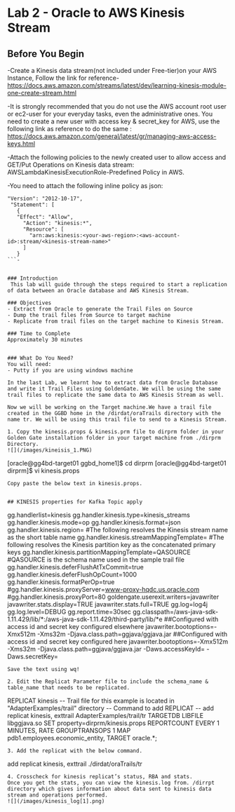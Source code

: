 # Lab 2 -  Oracle to AWS Kinesis Stream

## Before You Begin
-Create a Kinesis data stream(not included under Free-tier)on your AWS Instance, Follow the link for reference-
https://docs.aws.amazon.com/streams/latest/dev/learning-kinesis-module-one-create-stream.html

-It is strongly recommended that you do not use the AWS account root user or ec2-user for your everyday tasks, even the administrative ones. You need to create a new user with access key & secret_key for AWS, use the following link as reference to do the same :
           https://docs.aws.amazon.com/general/latest/gr/managing-aws-access-keys.html

-Attach the following policies to the newly created user to allow access and GET/Put Operations on Kinesis data stream:
AWSLambdaKinesisExecutionRole-Predefined Policy in AWS.

-You need to attach the following inline policy as json:
```
"Version": "2012-10-17",
 "Statement": [
   {
   "Effect": "Allow",
     "Action": "kinesis:*",
     "Resource": [
       "arn:aws:kinesis:<your-aws-region>:<aws-account-id>:stream/<kinesis-stream-name>"
     ]
   }
```-


### Introduction
 This lab will guide through the steps required to start a replication of data between an Oracle database and AWS Kinesis Stream.

### Objectives
- Extract from Oracle to generate the Trail Files on Source
- Dump the trail files from Source to target machine
- Replicate from trail files on the target machine to Kinesis Stream.

### Time to Complete
Approximately 30 minutes


### What Do You Need?
You will need:
- Putty if you are using windows machine

In the last Lab, we learnt how to extract data from Oracle Database and write it Trail Files using GoldenGate. We will be using the same trail files to replicate the same data to AWS Kinesis Stream as well.

Now we will be working on the Target machine.We have a trail file created in the GGBD home in the /dirdat/oraTrails directory with the name tr. We will be using this trail file to send to a Kinesis Stream.

1. Copy the kinesis.props & kinesis.prm file to dirprm folder in your Golden Gate installation folder in your target machine from ./dirprm Directory.
![](/images/kineisis_1.PNG)
```
[oracle@gg4bd-target01 ggbd_home1]$ cd dirprm
[oracle@gg4bd-target01 dirprm]$ vi kinesis.props
```
Copy paste the below text in kinesis.props.


## KINESIS properties for Kafka Topic apply

```
gg.handlerlist=kinesis
gg.handler.kinesis.type=kinesis_streams
gg.handler.kinesis.mode=op
gg.handler.kinesis.format=json
gg.handler.kinesis.region=<your-aws-region>
#The following resolves the Kinesis stream name as the short table name
gg.handler.kinesis.streamMappingTemplate=<Kinesis-stream-name>
#The following resolves the Kinesis partition key as the concatenated primary keys
gg.handler.kinesis.partitionMappingTemplate=QASOURCE
#QASOURCE is the schema name used in the sample trail file
gg.handler.kinesis.deferFlushAtTxCommit=true
gg.handler.kinesis.deferFlushOpCount=1000
gg.handler.kinesis.formatPerOp=true
#gg.handler.kinesis.proxyServer=www-proxy-hqdc.us.oracle.com
#gg.handler.kinesis.proxyPort=80
goldengate.userexit.writers=javawriter
javawriter.stats.display=TRUE
javawriter.stats.full=TRUE
gg.log=log4j
gg.log.level=DEBUG
gg.report.time=30sec
gg.classpath=<path-to-your-aws-java-sdk>/aws-java-sdk-1.11.429/lib/*:<path-to-your-aws-java-sdk>/aws-java-sdk-1.11.429/third-party/lib/*e
##Configured with access id and secret key configured elsewhere
javawriter.bootoptions=-Xmx512m -Xms32m -Djava.class.path=ggjava/ggjava.jar
##Configured with access id and secret key configured here
javawriter.bootoptions=-Xmx512m -Xms32m -Djava.class.path=ggjava/ggjava.jar -Daws.accessKeyId=<access-key-of-new-created-user> -Daws.secretKey=<secret-ke-new-created-user>

```
Save the text using wq!

2. Edit the Replicat Parameter file to include the schema_name & table_name that needs to be replicated.
```
REPLICAT kinesis
-- Trail file for this example is located in "AdapterExamples/trail" directory
-- Command to add REPLICAT
-- add replicat kinesis, exttrail AdapterExamples/trail/tr
TARGETDB LIBFILE libggjava.so SET property=dirprm/kinesis.props
REPORTCOUNT EVERY 1 MINUTES, RATE
GROUPTRANSOPS 1
MAP pdb1.employees.economic_entity, TARGET oracle.*;
```
3. Add the replicat with the below command.
```
add replicat kinesis, exttrail ./dirdat/oraTrails/tr
```
4. Crosscheck for kinesis replicat’s status, RBA and stats.
Once you get the stats, you can view the kinesis.log from. /dirrpt directory which gives information about data sent to kinesis data stream and operations performed.
![](/images/kinesis_log[1].png)

